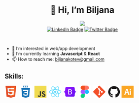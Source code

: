 


<div id="header" align="center">
  <h1>👋 Hi, I’m Biljana</h1>
  <img src="https://i.postimg.cc/RZDnv5BQ/Female-Developer.jpg" width="250"/>
</div>
<div id="badges" align="center">
  <a href="https://www.linkedin.com/in/biljana-kotevska/"><img src="https://img.shields.io/badge/LinkedIn-blue?style=for-the-badge&logo=linkedin&logoColor=white" alt="LinkedIn Badge"></a>
  <a href="https://twitter.com/BiljanaCodes"><img src="https://img.shields.io/badge/Twitter-blue?style=for-the-badge&logo=twitter&logoColor=white" alt="Twitter Badge"/></a>
  
</div>

&nbsp; 
  
   - 👀 I’m interested in web/app development
   - 🌱 I’m currently learning **Javascript** & **React**
   - 📫 How to reach me: biljanakotev@gmail.com
 

**Skills:**
---
  <img src="https://github.com/devicons/devicon/blob/master/icons/html5/html5-original.svg" title="HTML5" alt="HTML" width="40" height="40"/>&nbsp;
  <img src="https://github.com/devicons/devicon/blob/master/icons/css3/css3-plain-wordmark.svg"  title="CSS3" alt="CSS" width="40" height="40"/>&nbsp;
  <img src="https://github.com/devicons/devicon/blob/master/icons/javascript/javascript-original.svg" title="JavaScript" alt="JavaScript" width="40" height="40"/>&nbsp;
     <img src="https://github.com/devicons/devicon/blob/master/icons/react/react-original.svg" title="react" alt="react" width="40" height="40"/>&nbsp;
  <img src="https://github.com/devicons/devicon/blob/master/icons/bootstrap/bootstrap-original.svg" title="bootstrap" alt="bootstrap" width="40" height="40"/>&nbsp;
  <img src="https://github.com/devicons/devicon/blob/master/icons/figma/figma-original.svg" title="figma" alt="figma" width="40" height="40"/>&nbsp;
  <img src="https://github.com/devicons/devicon/blob/master/icons/git/git-original.svg" title="git" alt="git" width="40" height="40"/>&nbsp;
   <img src="https://github.com/devicons/devicon/blob/master/icons/github/github-original.svg" title="github" alt="github" width="40" height="40"/>
   <img src="illustrator.svg" title="illustrator" alt="illustrator" width="40" height="40"/>&nbsp;


<!--START_SECTION:activity-->
<!--END_SECTION:activity-->
